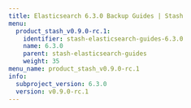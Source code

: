 ```yaml
---
title: Elasticsearch 6.3.0 Backup Guides | Stash
menu:
  product_stash_v0.9.0-rc.1:
    identifier: stash-elasticsearch-guides-6.3.0
    name: 6.3.0
    parent: stash-elasticsearch-guides
    weight: 35
menu_name: product_stash_v0.9.0-rc.1
info:
  subproject_version: 6.3.0
  version: v0.9.0-rc.1
---
```


